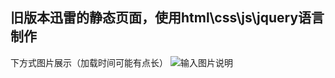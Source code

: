 ## 旧版本迅雷的静态页面，使用html\css\js\jquery语言制作
 下方式图片展示（加载时间可能有点长） 
![输入图片说明](https://images.gitee.com/uploads/images/2020/0420/181253_26a0803b_4964818.jpeg "迅雷看看.jpg")
